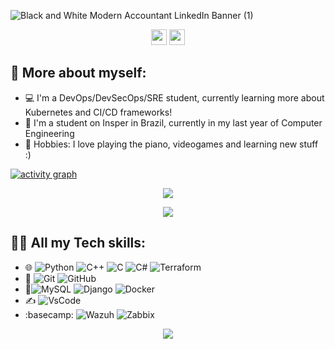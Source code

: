 ![Black and White Modern Accountant LinkedIn Banner (1)](https://github.com/henriquemf/henriquemf/assets/62613979/05de2c16-4b12-4560-b322-80322f343b21)

<div align="center">

<p><a href="https://www.linkedin.com/in/hfrezzatti"><img src="https://img.shields.io/badge/linkedin-%230077B5.svg?&style=for-the-badge&logo=linkedin&logoColor=white" height=25></a> <a href="https://www.instagram.com/hfrezzatti_m/"><img src="https://img.shields.io/badge/instagram-%23E4405F.svg?&style=for-the-badge&logo=instagram&logoColor=white" height=25></a>

</div>

## 📌 More about myself:

- 💻 I'm a DevOps/DevSecOps/SRE student, currently learning more about Kubernetes and CI/CD frameworks!
- 📕 I'm a student on Insper in Brazil, currently in my last year of Computer Engineering
- 🎯 Hobbies: I love playing the piano, videogames and learning new stuff :)

[![activity graph](https://github-readme-activity-graph.vercel.app/graph?username=henriquemf&theme=github-dark-dimmed&custom_title=Henrique%20Activity%20Graph&hide_border=true)](https://github.com/ashutosh00710/github-readme-activity-graph)

<p align="center">
  <img src="https://spotify-github-profile.vercel.app/api/view?uid=11147618695&cover_image=true&theme=novatorem&show_offline=true&background_color=121212&interchange=false&bar_color=53b14f&bar_color_cover=false">
</p>

<p align="center">
  <img src="https://spotify-recently-played-readme.vercel.app/api?user=hfrezzatti123&count=5">
</p>

## 🧑‍💻 All my Tech skills:
- 🌐 ![Python](https://img.shields.io/badge/-Python-333333?style=flat&logo=python&logoColor=white&labelColor=purple) ![C++](https://img.shields.io/badge/-C++-333333?style=flat&logo=cplusplus&logoColor=4bc425&logoColor=white&labelColor=purple) ![C](https://img.shields.io/badge/-C-333333?style=flat&logo=C&logoColor=4bc425&logoColor=white&labelColor=purple) ![C#](https://img.shields.io/badge/-Csharp-333333?style=flat&logo=c-sharp&logoColor=4bc425&logoColor=white&labelColor=purple) ![Terraform](https://img.shields.io/badge/-Terraform-333333?style=flat&logo=Terraform&logoColor=4bc425&logoColor=white&labelColor=purple)
- 🧰 ![Git](https://img.shields.io/badge/-Git-333333?style=flat&logo=git&logoColor=white&labelColor=red)
  ![GitHub](https://img.shields.io/badge/-GitHub-333333?style=flat&logo=github&logoColor=white&labelColor=red)
- 📁![MySQL](https://img.shields.io/badge/-MySQL-333333?style=flat&logo=mysql&logoColor=white&labelColor=informational) ![Django](https://img.shields.io/badge/-Django-333333?style=flat&logo=Django&logoColor=white&labelColor=informational) ![Docker](https://img.shields.io/badge/-Docker-333333?style=flat&logo=Docker&logoColor=white&labelColor=informational)
- ✍️ ![VsCode](https://img.shields.io/badge/-VsCode-333333?style=flat&logo=visualstudiocode&logoColor=white&labelColor=yellow)
- :basecamp: ![Wazuh](https://img.shields.io/badge/-Wazuh-333333?style=flat&logo=wazuh&logoColor=white&labelColor=red) ![Zabbix](https://img.shields.io/badge/-Zabbix-333333?style=flat&logo=zabbix&logoColor=white&labelColor=red)

<p align="center">
  <img src="https://capsule-render.vercel.app/api?type=waving&color=gradient&height=60&section=footer"/>
</p>
